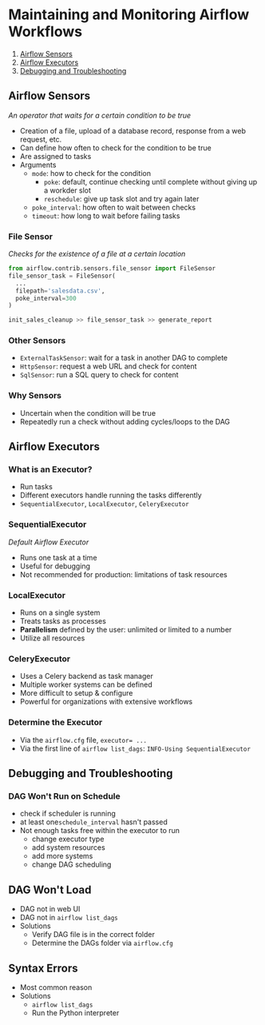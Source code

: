 # Maintaining and Monitoring Airflow Workflows
1. [Airflow Sensors](#airflow-sensors)
2. [Airflow Executors](#airflow-executors)
3. [Debugging and Troubleshooting](#debugging-and-troubleshooting)

## Airflow Sensors
_An operator that waits for a certain condition to be true_
- Creation of a file, upload of a database record, response from a web request, etc.
- Can define how often to check for the condition to be true
- Are assigned to tasks
- Arguments
  - `mode`: how to check for the condition
    - `poke`: default, continue checking until complete without giving up a workder slot
    - `reschedule`: give up task slot and try again later
  - `poke_interval`: how often to wait between checks
  - `timeout`: how long to wait before failing tasks

### File Sensor
_Checks for the existence of a file at a certain location_

```python
from airflow.contrib.sensors.file_sensor import FileSensor
file_sensor_task = FileSensor(
  ...
  filepath='salesdata.csv',
  poke_interval=300
)

init_sales_cleanup >> file_sensor_task >> generate_report
```

### Other Sensors
- `ExternalTaskSensor`: wait for a task in another DAG to complete
- `HttpSensor`: request a web URL and check for content
- `SqlSensor`: run a SQL query to check for content

### Why Sensors
- Uncertain when the condition will be true
- Repeatedly run a check without adding cycles/loops to the DAG

## Airflow Executors
### What is an Executor?
- Run tasks
- Different executors handle running the tasks differently
- `SequentialExecutor`, `LocalExecutor`, `CeleryExecutor`

### SequentialExecutor
_Default Airflow Executor_
- Runs one task at a time
- Useful for debugging
- Not recommended for production: limitations of task resources

### LocalExecutor
- Runs on a single system
- Treats tasks as processes
- **Parallelism** defined by the user: unlimited or limited to a number
- Utilize all resources

### CeleryExecutor
- Uses a Celery backend as task manager
- Multiple worker systems can be defined
- More difficult to setup & configure
- Powerful for organizations with extensive workflows

### Determine the Executor
- Via the `airflow.cfg` file, `executor= ...`
- Via the first line of `airflow list_dags`: `INFO-Using SequentialExecutor`

## Debugging and Troubleshooting
### DAG Won't Run on Schedule
- check if scheduler is running
- at least one`schedule_interval` hasn't passed
- Not enough tasks free within the executor to run
  - change executor type
  - add system resources
  - add more systems
  - change DAG scheduling

## DAG Won't Load
- DAG not in web UI
- DAG not in `airflow list_dags`
- Solutions
  - Verify DAG file is in the correct folder
  - Determine the DAGs folder via `airflow.cfg`

## Syntax Errors
- Most common reason
- Solutions
  - `airflow list_dags`
  - Run the Python interpreter

